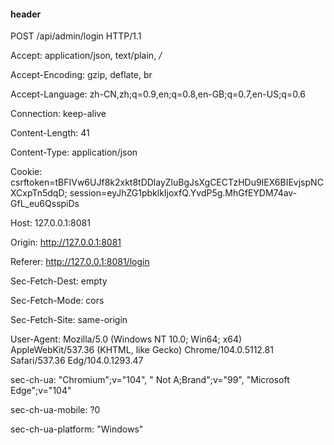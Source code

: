 #### header

POST /api/admin/login HTTP/1.1


Accept: application/json, text/plain, */*


Accept-Encoding: gzip, deflate, br


Accept-Language: zh-CN,zh;q=0.9,en;q=0.8,en-GB;q=0.7,en-US;q=0.6


Connection: keep-alive


Content-Length: 41


Content-Type: application/json


Cookie: csrftoken=tBFIVw6UJf8k2xkt8tDDlayZluBgJsXgCECTzHDu9IEX6BIEvjspNCXCxpTn5dqD; session=eyJhZG1pbklkIjoxfQ.YvdP5g.MhGfEYDM74av-GfL_eu6QsspiDs


Host: 127.0.0.1:8081


Origin: http://127.0.0.1:8081


Referer: http://127.0.0.1:8081/login


Sec-Fetch-Dest: empty


Sec-Fetch-Mode: cors


Sec-Fetch-Site: same-origin


User-Agent: Mozilla/5.0 (Windows NT 10.0; Win64; x64) AppleWebKit/537.36 (KHTML, like Gecko) Chrome/104.0.5112.81 Safari/537.36 Edg/104.0.1293.47


sec-ch-ua: "Chromium";v="104", " Not A;Brand";v="99", "Microsoft Edge";v="104"


sec-ch-ua-mobile: ?0


sec-ch-ua-platform: "Windows"
